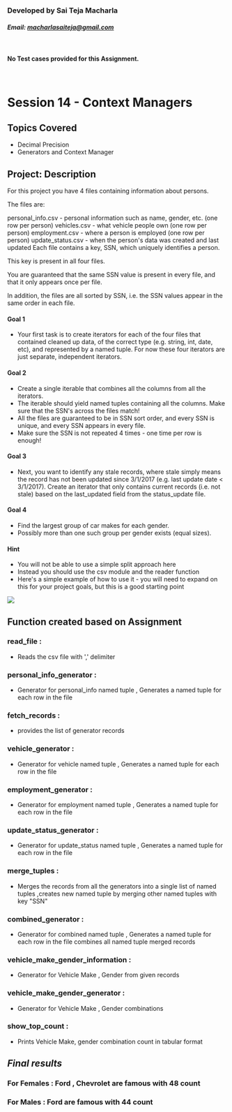 
### Developed by Sai Teja Macharla 
#### *Email: macharlasaiteja@gmail.com*  
<br>

#### No Test cases provided for this Assignment.
<br>

#  Session 14 - Context Managers
## Topics Covered 
- Decimal Precision
- Generators and Context Manager


## **Project: Description** 

For this project you have 4 files containing information about persons.

The files are:

personal_info.csv - personal information such as name, gender, etc. (one row per person)
vehicles.csv - what vehicle people own (one row per person)
employment.csv - where a person is employed (one row per person)
update_status.csv - when the person's data was created and last updated
Each file contains a key, SSN, which uniquely identifies a person.

This key is present in all four files.

You are guaranteed that the same SSN value is present in every file, and that it only appears once per file.

In addition, the files are all sorted by SSN, i.e. the SSN values appear in the same order in each file.


#### **Goal 1**
- Your first task is to create iterators for each of the four files that contained cleaned up data, of the correct type (e.g. string, int, date, etc), and represented by a named tuple. For now these four iterators are just separate, independent iterators.

#### **Goal 2**
- Create a single iterable that combines all the columns from all the iterators.
- The iterable should yield named tuples containing all the columns. Make sure that the SSN's across the files match!
- All the files are guaranteed to be in SSN sort order, and every SSN is unique, and every SSN appears in every file.
- Make sure the SSN is not repeated 4 times - one time per row is enough!


#### **Goal 3**
- Next, you want to identify any stale records, where stale simply means the record has not been updated since 3/1/2017 (e.g. last update date < 3/1/2017). Create an iterator that only contains current records (i.e. not stale) based on the last_updated field from the status_update file.

#### **Goal 4**
- Find the largest group of car makes for each gender.
- Possibly more than one such group per gender exists (equal sizes).

#### **Hint**
- You will not be able to use a simple split approach here
- Instead you should use the csv module and the reader function
- Here's a simple example of how to use it - you will need to expand on this for your project goals, but this is a good starting point


![](/ "")

## **Function created based on Assignment** 

### **read_file** :
- Reads the csv file with ',' delimiter

### **personal_info_generator** :
- Generator for personal_info named tuple , Generates a named tuple for each row in the file

### **fetch_records** :
- provides the list of generator records 

### **vehicle_generator** :
- Generator for vehicle named tuple , Generates a named tuple for each row in the file

### **employment_generator** :
- Generator for employment named tuple , Generates a named tuple for each row in the file

### **update_status_generator** :
-  Generator for update_status named tuple , Generates a named tuple for each row in the file

### **merge_tuples** :
- Merges the records from all the generators into a single list of named tuples ,creates new named tuple by merging other named tuples with key "SSN"

### **combined_generator** :
- Generator for combined named tuple , Generates a named tuple for each row in the file combines all named tuple merged records 

### **vehicle_make_gender_information** :
- Generator for Vehicle Make , Gender from given records

### **vehicle_make_gender_generator** :
- Generator for  Vehicle Make , Gender combinations 

### **show_top_count** :
- Prints Vehicle Make, gender combination count in tabular format

## *Final results* 

### For Females :  Ford , Chevrolet are famous with 48 count
### For Males :  Ford  are famous with 44 count